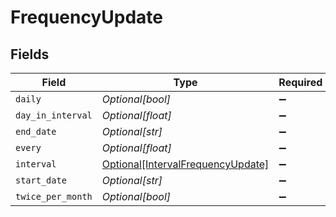 # FrequencyUpdate


## Fields

| Field                                                                               | Type                                                                                | Required                                                                            | Description                                                                         |
| ----------------------------------------------------------------------------------- | ----------------------------------------------------------------------------------- | ----------------------------------------------------------------------------------- | ----------------------------------------------------------------------------------- |
| `daily`                                                                             | *Optional[bool]*                                                                    | :heavy_minus_sign:                                                                  | N/A                                                                                 |
| `day_in_interval`                                                                   | *Optional[float]*                                                                   | :heavy_minus_sign:                                                                  | N/A                                                                                 |
| `end_date`                                                                          | *Optional[str]*                                                                     | :heavy_minus_sign:                                                                  | N/A                                                                                 |
| `every`                                                                             | *Optional[float]*                                                                   | :heavy_minus_sign:                                                                  | N/A                                                                                 |
| `interval`                                                                          | [Optional[IntervalFrequencyUpdate]](../../models/shared/intervalfrequencyupdate.md) | :heavy_minus_sign:                                                                  | N/A                                                                                 |
| `start_date`                                                                        | *Optional[str]*                                                                     | :heavy_minus_sign:                                                                  | N/A                                                                                 |
| `twice_per_month`                                                                   | *Optional[bool]*                                                                    | :heavy_minus_sign:                                                                  | N/A                                                                                 |